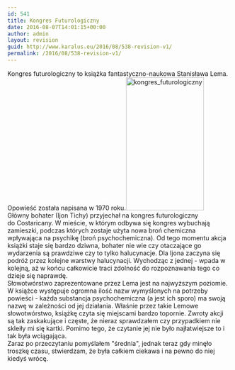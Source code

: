 ```yaml
---
id: 541
title: Kongres Futurologiczny
date: 2016-08-07T14:01:15+00:00
author: admin
layout: revision
guid: http://www.karalus.eu/2016/08/538-revision-v1/
permalink: /2016/08/538-revision-v1/
---
```

Kongres futurologiczny to książka fantastyczno-naukowa Stanisława Lema. Opowieść została napisana w 1970 roku.[<img class="wp-image-539 size-medium alignleft" src="https://i0.wp.com/www.karalus.eu/wp-content/uploads/2016/07/13699404_1073851772662429_1490767586_o.jpg?resize=176%2C300" alt="kongres_futurologiczny" width="176" height="300" srcset="https://i0.wp.com/www.karalus.eu/wp-content/uploads/2016/07/13699404_1073851772662429_1490767586_o.jpg?resize=176%2C300 176w, https://i0.wp.com/www.karalus.eu/wp-content/uploads/2016/07/13699404_1073851772662429_1490767586_o.jpg?resize=599%2C1024 599w, https://i0.wp.com/www.karalus.eu/wp-content/uploads/2016/07/13699404_1073851772662429_1490767586_o.jpg?w=720 720w" sizes="(max-width: 176px) 100vw, 176px" data-recalc-dims="1" />](https://i0.wp.com/www.karalus.eu/wp-content/uploads/2016/07/13699404_1073851772662429_1490767586_o.jpg)  
Główny bohater (Ijon Tichy) przyjechał na kongres futurologiczny do Costaricany. W mieście, w którym odbywa się kongres wybuchają zamieszki, podczas których zostaje użyta nowa broń chemiczna wpływająca na psychikę (broń psychochemiczna). Od tego momentu akcja książki staje się bardzo dziwna, bohater nie wie czy otaczające go wydarzenia są prawdziwe czy to tylko halucynacje. Dla Ijona zaczyna się podróż przez kolejne warstwy halucynacji. Wychodząc z jednej - wpada w kolejną, aż w końcu całkowicie traci zdolność do rozpoznawania tego co dzieje się naprawdę.  
Słowotwórstwo zaprezentowane przez Lema jest na najwyższym poziomie. W książce występuje ogromna ilość nazw wymyślonych na potrzeby powieści - każda substancja psychochemiczna (a jest ich sporo) ma swoją nazwę w zależności od jej działania. Właśnie przez takie Lemowe słowotwórstwo, książkę czyta się miejscami bardzo topornie. Zwroty akcji są tak zaskakujące i częste, że nieraz sprawdzałem czy przypadkiem nie skleiły mi się kartki. Pomimo tego, że czytanie jej nie było najłatwiejsze to i tak była wciągająca.  
Zaraz po przeczytaniu pomyślałem "średnia", jednak teraz gdy minęło troszkę czasu, stwierdzam, że była całkiem ciekawa i na pewno do niej kiedyś wrócę.